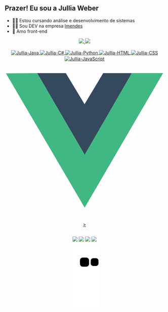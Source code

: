 ## Prazer! Eu sou a Jullia Weber

- 👩‍🎓 Estou cursando análise e desenvolvimento de sistemas
- 👩‍💻 Sou DEV na empresa <a href="https://grupoimendes.com.br"> Imendes </a>
- 🎨 Amo front-end

 
 <div align="center">
  <a href="https://github.com/JulliaW">
  <img height="130em" src="https://github-readme-stats.vercel.app/api/top-langs/?username=julliaw&layout=compact&langs_count=7&theme=tokyonight"/>
  <img height="130em" src="https://github-readme-stats.vercel.app/api?username=julliaw&show_icons=true&theme=tokyonight&include_all_commits=true&count_private=true"/>
</div>
<div style="display: inline_block" align="center"><br>
  <img align="center" alt="Jullia-Java" height="30" width="40" src="https://cdn.jsdelivr.net/gh/devicons/devicon/icons/java/java-original.svg">
  <img align="center" alt="Jullia-C#" height="30" width="40" src="https://cdn.jsdelivr.net/gh/devicons/devicon/icons/csharp/csharp-plain.svg">
  <img align="center" alt="Jullia-Python" height="30" width="40" src="https://cdn.jsdelivr.net/gh/devicons/devicon/icons/python/python-original.svg">
  <img align="center" alt="Jullia-HTML" height="30" width="40" src="https://cdn.jsdelivr.net/gh/devicons/devicon/icons/html5/html5-original-wordmark.svg">
  <img align="center" alt="Jullia-CSS" height="30" width="40" src="https://cdn.jsdelivr.net/gh/devicons/devicon/icons/css3/css3-original-wordmark.svg">
  <img align="center" alt="Jullia-JavaScript" height="30" width="40" src="https://cdn.jsdelivr.net/gh/devicons/devicon/icons/javascript/javascript-original.svg">  
<svg xmlns="http://www.w3.org/2000/svg" viewBox="0 0 128 128"><path d="M0 8.934l49.854.158 14.167 24.47 14.432-24.47L128 8.935l-63.834 110.14zm126.98.637l-24.36.02-38.476 66.053L25.691 9.592.942 9.572l63.211 107.89zm-25.149-.008l-22.745.168-15.053 24.647L49.216 9.73l-22.794-.168 37.731 64.476zm-75.834-.17l23.002.009m-23.002-.01l23.002.01" fill="none"/><path d="M25.997 9.393l23.002.009L64.035 34.36 79.018 9.404 102 9.398 64.15 75.053z" fill="#35495e"/><path d="M.91 9.569l25.067-.172 38.15 65.659L101.98 9.401l25.11.026-62.966 108.06z" fill="#41b883"/></svg>>  

</div>
  
  ##
 
<div align="center"> 
  <a href="https://www.instagram.com/julliarw/" target="_blank"><img src="https://img.shields.io/badge/-Instagram-%23E4405F?style=for-the-badge&logo=instagram&logoColor=white" target="_blank"></a>
  <a href = "mailto:weberjullia444@gmail.com"><img src="https://img.shields.io/badge/-Gmail-%23333?style=for-the-badge&logo=gmail&logoColor=white" target="_blank"></a>
  <a href="https://www.linkedin.com/in/jullia-weber/" target="_blank"><img src="https://img.shields.io/badge/-LinkedIn-%230077B5?style=for-the-badge&logo=linkedin&logoColor=white" target="_blank"></a>
  <a href="https://www.facebook.com/jullia.weber" target="_blank"><img src="https://img.shields.io/badge/Facebook-1877F2?style=for-the-badge&logo=facebook&logoColor=white" target="_blank"></a>
  
  
  
 
  ![Snake animation](https://github.com/julliaw/julliaw/blob/output/github-contribution-grid-snake.svg)
  
 
</div>
